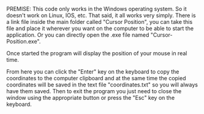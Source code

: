 PREMISE: This code only works in the Windows operating system. So it doesn't work on Linux, IOS, etc.
That said, it all works very simply. There is a link file inside the main folder called "Cursor Position", you can take this file and place it wherever you want on the computer to be able to start the application. 
Or you can directly open the .exe file named "Cursor-Position.exe".

Once started the program will display the position of your mouse in real time. 

From here you can click the "Enter" key on the keyboard to copy the coordinates to the computer clipboard and at the same time the copied coordinates will be saved in the text file "coordinates.txt" so you will always have them saved. 
Then to exit the program you just need to close the window using the appropriate button or press the "Esc" key on the keyboard.
